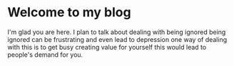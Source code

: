 # Welcome to my blog

I'm glad you are here. I plan to talk about dealing with being ignored
being ignored can be frustrating and even lead to depression
one way of dealing with this is to get busy creating value for yourself
this would lead to people's demand for you.
